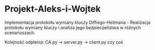 # Projekt-Aleks-i-Wojtek
Implementacja protokołu wymiany kluczy Diffiego-Hellmana - Realizacja protokołu wymiany kluczy i analiza jego bezpieczeństwa w różnych scenariuszach.

Kolejność odplenia:
CA.py -> server.py -> client.py czy coś
